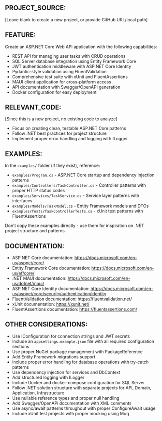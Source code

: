 ## PROJECT_SOURCE:

[Leave blank to create a new project, or provide GitHub URL/local path]

## FEATURE:

Create an ASP.NET Core Web API application with the following capabilities:
- REST API for managing user tasks with CRUD operations
- SQL Server database integration using Entity Framework Core
- JWT authentication middleware with ASP.NET Core Identity
- Pydantic-style validation using FluentValidation
- Comprehensive test suite with xUnit and FluentAssertions
- MAUI client application for cross-platform access
- API documentation with Swagger/OpenAPI generation
- Docker configuration for easy deployment

## RELEVANT_CODE:

[Since this is a new project, no existing code to analyze]
- Focus on creating clean, testable ASP.NET Core patterns
- Follow .NET best practices for project structure
- Implement proper error handling and logging with ILogger

## EXAMPLES:

In the `examples/` folder (if they exist), reference:
- `examples/Program.cs` - ASP.NET Core startup and dependency injection patterns
- `examples/Controllers/TaskController.cs` - Controller patterns with proper HTTP status codes
- `examples/Services/TaskService.cs` - Service layer patterns with interfaces
- `examples/Models/TaskModel.cs` - Entity Framework models and DTOs
- `examples/Tests/TaskControllerTests.cs` - xUnit test patterns with FluentAssertions

Don't copy these examples directly - use them for inspiration on .NET project structure and patterns.

## DOCUMENTATION:

- ASP.NET Core documentation: https://docs.microsoft.com/en-us/aspnet/core/
- Entity Framework Core documentation: https://docs.microsoft.com/en-us/ef/core/
- .NET MAUI documentation: https://docs.microsoft.com/en-us/dotnet/maui/
- ASP.NET Core Identity documentation: https://docs.microsoft.com/en-us/aspnet/core/security/authentication/identity
- FluentValidation documentation: https://fluentvalidation.net/
- xUnit documentation: https://xunit.net/
- FluentAssertions documentation: https://fluentassertions.com/

## OTHER CONSIDERATIONS:

- Use IConfiguration for connection strings and JWT secrets
- Include an `appsettings.example.json` file with all required configuration sections
- Use proper NuGet package management with PackageReference
- Add Entity Framework migrations support
- Include proper error handling for database operations with try-catch patterns
- Use dependency injection for services and DbContext
- Add structured logging with ILogger<T>
- Include Docker and docker-compose configuration for SQL Server
- Follow .NET solution structure with separate projects for API, Domain, Application, Infrastructure
- Use nullable reference types and proper null handling
- Add Swagger/OpenAPI documentation with XML comments
- Use async/await patterns throughout with proper ConfigureAwait usage
- Include xUnit test projects with proper mocking using Moq